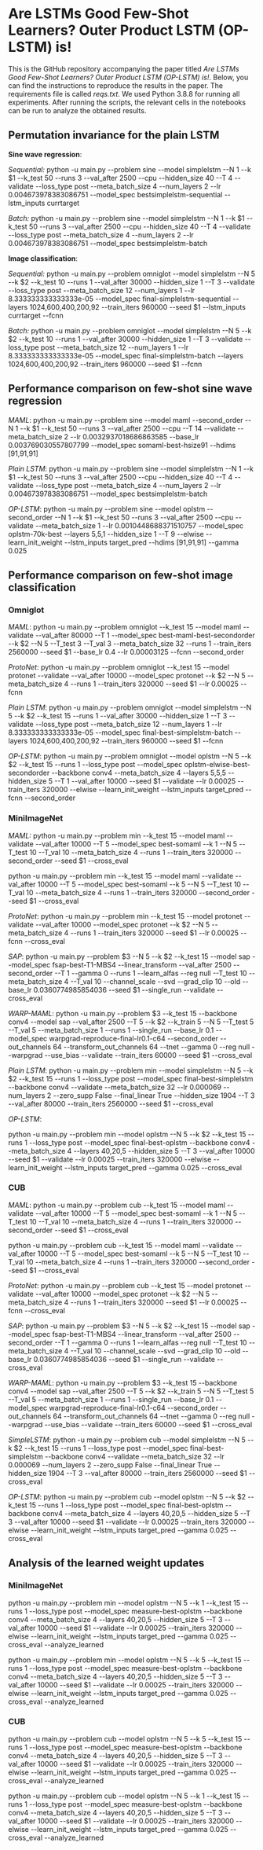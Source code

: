 # Are LSTMs Good Few-Shot Learners? Outer Product LSTM (OP-LSTM) is!

This is the GitHub repository accompanying the paper titled *Are LSTMs Good Few-Shot Learners? Outer Product LSTM (OP-LSTM) is!*. Below, you can find the instructions to reproduce the results in the paper. The requirements file is called *reqs.txt*. We used Python 3.8.8 for running all experiments. 
After running the scripts, the relevant cells in the notebooks can be run to analyze the obtained results. 


## Permutation invariance for the plain LSTM

**Sine wave regression**:

*Sequential:* 
python -u main.py --problem sine --model simplelstm --N 1 --k $1 --k_test 50 --runs 3 --val_after 2500 --cpu --hidden_size 40 --T 4 --validate --loss_type post --meta_batch_size 4 --num_layers 2 --lr 0.004673978383086751 --model_spec bestsimplelstm-sequential --lstm_inputs currtarget 

*Batch:* 
python -u main.py --problem sine --model simplelstm --N 1 --k $1 --k_test 50 --runs 3 --val_after 2500 --cpu --hidden_size 40 --T 4 --validate --loss_type post --meta_batch_size 4 --num_layers 2 --lr 0.004673978383086751 --model_spec bestsimplelstm-batch


**Image classification**:

*Sequential:* 
python -u main.py --problem omniglot --model simplelstm --N 5 --k $2 --k_test 10 --runs 1 --val_after 30000 --hidden_size 1 --T 3 --validate --loss_type post --meta_batch_size 12 --num_layers 1 --lr 8.333333333333333e-05 --model_spec final-simplelstm-sequential --layers 1024,600,400,200,92 --train_iters 960000 --seed $1 --lstm_inputs currtarget --fcnn

*Batch:*
python -u main.py --problem omniglot --model simplelstm --N 5 --k $2 --k_test 10 --runs 1 --val_after 30000 --hidden_size 1 --T 3 --validate --loss_type post --meta_batch_size 12 --num_layers 1 --lr 8.333333333333333e-05 --model_spec final-simplelstm-batch --layers 1024,600,400,200,92 --train_iters 960000 --seed $1 --fcnn


## Performance comparison on few-shot sine wave regression

*MAML*:
python -u main.py --problem sine --model maml --second_order --N 1 --k $1 --k_test 50 --runs 3 --val_after 2500 --cpu --T 14 --validate --meta_batch_size 2 --lr 0.0032937018686863585 --base_lr 0.003769030557807799 --model_spec somaml-best-hsize91 --hdims [91,91,91]

*Plain LSTM*: 
python -u main.py --problem sine --model simplelstm --N 1 --k $1 --k_test 50 --runs 3 --val_after 2500 --cpu --hidden_size 40 --T 4 --validate --loss_type post --meta_batch_size 4 --num_layers 2 --lr 0.004673978383086751 --model_spec bestsimplelstm-batch

*OP-LSTM*:
python -u main.py --problem sine --model oplstm --second_order --N 1 --k $1 --k_test 50 --runs 3 --val_after 2500 --cpu --validate --meta_batch_size 1 --lr 0.0010448688371510757 --model_spec oplstm-70k-best --layers 5,5,1 --hidden_size 1 --T 9 --elwise --learn_init_weight --lstm_inputs target_pred --hdims [91,91,91]  --gamma 0.025



## Performance comparison on few-shot image classification

### Omniglot
*MAML*:
python -u main.py --problem omniglot --k_test 15 --model maml --validate --val_after 80000 --T 1 --model_spec best-maml-best-secondorder --k $2 --N 5 --T_test 3 --T_val 3 --meta_batch_size 32 --runs 1 --train_iters 2560000 --seed $1 --base_lr 0.4 --lr 0.00003125 --fcnn --second_order 

*ProtoNet*:
python -u main.py --problem omniglot --k_test 15 --model protonet --validate --val_after 10000 --model_spec protonet --k $2 --N 5 --meta_batch_size 4 --runs 1 --train_iters 320000 --seed $1 --lr 0.00025 --fcnn 

*Plain LSTM*:
python -u main.py --problem omniglot --model simplelstm --N 5 --k $2 --k_test 15 --runs 1 --val_after 30000 --hidden_size 1 --T 3 --validate --loss_type post --meta_batch_size 12 --num_layers 1 --lr 8.333333333333333e-05 --model_spec final-best-simplelstm-batch --layers 1024,600,400,200,92 --train_iters 960000 --seed $1 --fcnn

*OP-LSTM*:
python -u main.py --problem omniglot --model oplstm --N 5 --k $2 --k_test 15 --runs 1  --loss_type post --model_spec oplstm-elwise-best-secondorder --backbone conv4 --meta_batch_size 4 --layers 5,5,5 --hidden_size 5 --T 1 --val_after 10000 --seed $1  --validate --lr 0.00025 --train_iters 320000 --elwise --learn_init_weight --lstm_inputs target_pred --fcnn --second_order 


### MiniImageNet

*MAML:*
python -u main.py --problem min --k_test 15 --model maml --validate --val_after 10000 --T 5 --model_spec best-somaml --k 1 --N 5 --T_test 10 --T_val 10 --meta_batch_size 4 --runs 1 --train_iters 320000 --second_order --seed $1 --cross_eval

python -u main.py --problem min --k_test 15 --model maml --validate --val_after 10000 --T 5 --model_spec best-somaml --k 5 --N 5 --T_test 10 --T_val 10 --meta_batch_size 4 --runs 1 --train_iters 320000 --second_order --seed $1 --cross_eval
 
 
 *ProtoNet*:
python -u main.py --problem min --k_test 15 --model protonet --validate --val_after 10000 --model_spec protonet --k $2 --N 5 --meta_batch_size 4 --runs 1 --train_iters 320000 --seed $1 --lr 0.00025 --fcnn --cross_eval

*SAP*:
python -u main.py --problem $3 --N 5 --k $2 --k_test 15 --model sap --model_spec fsap-best-T1-MBS4 --linear_transform --val_after 2500 --second_order --T 1 --gamma 0 --runs 1 --learn_alfas --reg null --T_test 10 --meta_batch_size 4 --T_val 10 --channel_scale --svd --grad_clip 10 --old --base_lr 0.0360774985854036 --seed $1 --single_run --validate --cross_eval  

*WARP-MAML*:
python -u main.py --problem $3 --k_test 15 --backbone conv4 --model sap --val_after 2500 --T 5 --k $2 --k_train 5 --N 5 --T_test 5 --T_val 5 --meta_batch_size 1 --runs 1 --single_run --base_lr 0.1 --model_spec warpgrad-reproduce-final-lr0.1-c64 --second_order --out_channels 64 --transform_out_channels 64 --tnet --gamma 0 --reg null --warpgrad --use_bias --validate --train_iters 60000 --seed $1 --cross_eval  

*Plain LSTM*:
python -u main.py --problem min --model simplelstm --N 5 --k $2 --k_test 15 --runs 1  --loss_type post --model_spec final-best-simplelstm --backbone conv4 --validate --meta_batch_size 32 --lr 0.000069 --num_layers 2 --zero_supp False --final_linear True --hidden_size 1904 --T 3 --val_after 80000 --train_iters 2560000 --seed $1 --cross_eval


*OP-LSTM*:

python -u main.py --problem min --model oplstm --N 5 --k $2 --k_test 15 --runs 1  --loss_type post --model_spec final-best-oplstm --backbone conv4 --meta_batch_size 4 --layers 40,20,5 --hidden_size 5 --T 3 --val_after 10000 --seed $1  --validate --lr 0.00025 --train_iters 320000 --elwise --learn_init_weight --lstm_inputs target_pred --gamma 0.025 --cross_eval

### CUB

*MAML*:
python -u main.py --problem cub --k_test 15 --model maml --validate --val_after 10000 --T 5 --model_spec best-somaml --k 1 --N 5 --T_test 10 --T_val 10 --meta_batch_size 4 --runs 1 --train_iters 320000 --second_order --seed $1 --cross_eval

python -u main.py --problem cub --k_test 15 --model maml --validate --val_after 10000 --T 5 --model_spec best-somaml --k 5 --N 5 --T_test 10 --T_val 10 --meta_batch_size 4 --runs 1 --train_iters 320000 --second_order --seed $1 --cross_eval

 *ProtoNet*:
python -u main.py --problem cub --k_test 15 --model protonet --validate --val_after 10000 --model_spec protonet --k $2 --N 5 --meta_batch_size 4 --runs 1 --train_iters 320000 --seed $1 --lr 0.00025 --fcnn --cross_eval

*SAP*:
python -u main.py --problem $3 --N 5 --k $2 --k_test 15 --model sap --model_spec fsap-best-T1-MBS4 --linear_transform --val_after 2500 --second_order --T 1 --gamma 0 --runs 1 --learn_alfas --reg null --T_test 10 --meta_batch_size 4 --T_val 10 --channel_scale --svd --grad_clip 10 --old --base_lr 0.0360774985854036 --seed $1 --single_run --validate --cross_eval  

*WARP-MAML*:
python -u main.py --problem $3 --k_test 15 --backbone conv4 --model sap --val_after 2500 --T 5 --k $2 --k_train 5 --N 5 --T_test 5 --T_val 5 --meta_batch_size 1 --runs 1 --single_run --base_lr 0.1 --model_spec warpgrad-reproduce-final-lr0.1-c64 --second_order --out_channels 64 --transform_out_channels 64 --tnet --gamma 0 --reg null --warpgrad --use_bias --validate --train_iters 60000 --seed $1 --cross_eval  

*SimpleLSTM*:
python -u main.py --problem cub --model simplelstm --N 5 --k $2 --k_test 15 --runs 1  --loss_type post --model_spec final-best-simplelstm --backbone conv4 --validate --meta_batch_size 32 --lr 0.000069 --num_layers 2 --zero_supp False --final_linear True --hidden_size 1904 --T 3 --val_after 80000 --train_iters 2560000 --seed $1 --cross_eval


*OP-LSTM*:
python -u main.py --problem cub --model oplstm --N 5 --k $2 --k_test 15 --runs 1  --loss_type post --model_spec final-best-oplstm --backbone conv4 --meta_batch_size 4 --layers 40,20,5 --hidden_size 5 --T 3 --val_after 10000 --seed $1  --validate --lr 0.00025 --train_iters 320000 --elwise --learn_init_weight --lstm_inputs target_pred --gamma 0.025 --cross_eval



## Analysis of the learned weight updates

### MiniImageNet

python -u main.py --problem min --model oplstm --N 5 --k 1 --k_test 15 --runs 1  --loss_type post --model_spec measure-best-oplstm --backbone conv4 --meta_batch_size 4 --layers 40,20,5 --hidden_size 5 --T 3 --val_after 10000 --seed $1  --validate --lr 0.00025 --train_iters 320000 --elwise --learn_init_weight --lstm_inputs target_pred --gamma 0.025 --cross_eval --analyze_learned



python -u main.py --problem min --model oplstm --N 5 --k 5 --k_test 15 --runs 1  --loss_type post --model_spec measure-best-oplstm --backbone conv4 --meta_batch_size 4 --layers 40,20,5 --hidden_size 5 --T 3 --val_after 10000 --seed $1  --validate --lr 0.00025 --train_iters 320000 --elwise --learn_init_weight --lstm_inputs target_pred --gamma 0.025 --cross_eval --analyze_learned

### CUB

python -u main.py --problem cub --model oplstm --N 5 --k 5 --k_test 15 --runs 1  --loss_type post --model_spec measure-best-oplstm --backbone conv4 --meta_batch_size 4 --layers 40,20,5 --hidden_size 5 --T 3 --val_after 10000 --seed $1  --validate --lr 0.00025 --train_iters 320000 --elwise --learn_init_weight --lstm_inputs target_pred --gamma 0.025 --cross_eval --analyze_learned



python -u main.py --problem cub --model oplstm --N 5 --k 1 --k_test 15 --runs 1  --loss_type post --model_spec measure-best-oplstm --backbone conv4 --meta_batch_size 4 --layers 40,20,5 --hidden_size 5 --T 3 --val_after 10000 --seed $1  --validate --lr 0.00025 --train_iters 320000 --elwise --learn_init_weight --lstm_inputs target_pred --gamma 0.025 --cross_eval --analyze_learned




